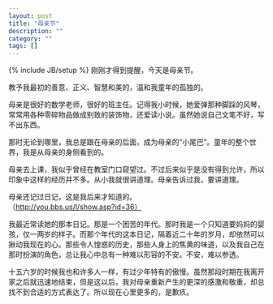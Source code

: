 ```yaml
---
layout: post
title: "母亲节"
description: ""
category: ""
tags: []
---
```

{% include JB/setup %}
刚刚才得到提醒，今天是母亲节。

教予我最初的善意、正义、智慧和美的，温和我童年的孤独的。

母亲是很好的数学老师，很好的班主任。记得我小时候，她爱弹那种脚踩的风琴，常常用各种零碎物品做成别致的装饰物，还爱读小说。虽然她说自己文笔不好，写不出东西。

那时无论到哪里，我总是跟在母亲的后面，成为母亲的“小尾巴”。童年的整个世界，我是从母亲的身侧看到的。

母亲去上课，我似乎曾经在教室门口窥望过。不过后来似乎是没有得到允许，所以印象中这样的经历并不多。从小我就很讲道理。母亲告诉过我，要讲道理。

母亲还记过日记，这是我后来才知道的。（http://you.bbs.us/l/show.asp?id=36）

我最近常读她的那本日记。那是一个困苦的年代。那时我是一个只知道要妈妈的婴孩，仅一两岁的样子。而那个年代的这本日记，隔着近二十年的岁月，却依然可以揪动我现在的心。那些令人惶惑的历史，那些人身上的焦黄的味道，以及我自己在那时扮演的角色，总让我心中总有一种难以形容的不安。不安，难以参透。

十五六岁的时候我也和许多人一样，有过少年特有的傲慢。虽然那段时期在我离开家之后就迅速地结束，但是这以后，我对母亲重新产生的更深的感激和敬重，却总找不到合适的方式表达了。所以现在心里更多的，是歉疚。